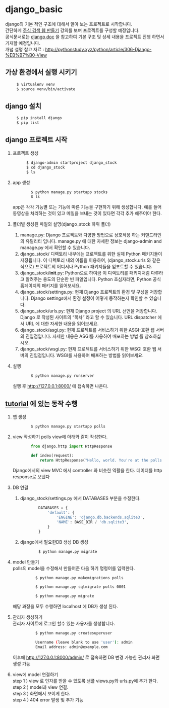 # django_basic

django의 기본 적인 구조에 대해서 알아 보는 프로젝트로 시작합니다.  
간단하게 [주식 검색 웹 만들기](https://hmg.udemy.com/course/django-s/learn/lecture/18126411#overview) 강의를 보며 프로젝트를 구성할 예정입니다.  
공식문서로는 [django doc](https://docs.djangoproject.com/ko/4.1/intro/overview) 을 참고하여 기본 구조 및 상세 내용을 프로젝트 진행 하면서 기재할 예정입니다.  
개념 설명 참고 자료 : http://pythonstudy.xyz/python/article/306-Django-%EB%B7%B0-View

## 가상 환경에서 실행 시키기

   ```bash
        $ virtualenv venv
        $ source venv/bin/activate
   ```   

## django 설치

   ```bash
        $ pip install django
        $ pip list
   ```

## django 프로젝트 시작

1. 프로젝트 생성

    ```bash
          $ django-admin startproject django_stock
          $ cd django_stock
          $ ls
    ```  

2. app 생성
    ```bash
            $ python manage.py startapp stocks
            $ ls
    ```  
   app은 각각 기능별 또는 기능에 따른 기능을 구현하기 위해 생성합니다. 예를 들어 동영상을 처리하는 것이 있고 메일을 보내는 것이 있다면 각각 추가 해주어야 한다.


3. 폴더별 생성된 파일의 설명(django_stock 하위 폴더)
   1. manage.py: Django 프로젝트와 다양한 방법으로 상호작용 하는 커맨드라인의 유틸리티 입니다. manage.py 에 대한 자세한 정보는 django-admin and manage.py 에서 확인할 수 있습니다.  
   2. django_stock/ 디렉토리 내부에는 프로젝트를 위한 실제 Python 패키지들이 저장됩니다. 이 디렉토리 내의 이름을 이용하여, (django_stock.urls 와 같은 식으로) 프로젝트의 어디서나 Python 패키지들을 임포트할 수 있습니다.
   3. django_stock/__init__.py: Python으로 하여금 이 디렉토리를 패키지처럼 다루라고 알려주는 용도의 단순한 빈 파일입니다. Python 초심자라면, Python 공식 홈페이지의 패키지를 읽어보세요.
   4. django_stock/settings.py: 현재 Django 프로젝트의 환경 및 구성을 저장합니다. Django settings에서 환경 설정이 어떻게 동작하는지 확인할 수 있습니다.
   5. django_stock/urls.py: 현재 Django project 의 URL 선언을 저장합니다. Django 로 작성된 사이트의 “목차” 라고 할 수 있습니다. URL dispatcher 에서 URL 에 대한 자세한 내용을 읽어보세요.
   6. django_stock/asgi.py: 현재 프로젝트를 서비스하기 위한 ASGI-호환 웹 서버의 진입점입니다. 자세한 내용은 ASGI를 사용하여 배포하는 방법 를 참조하십시오.
   7. django_stock/wsgi.py: 현재 프로젝트를 서비스하기 위한 WSGI 호환 웹 서버의 진입점입니다. WSGI를 사용하여 배포하는 방법를 읽어보세요.

4. 실행
    ```bash
            $ python manage.py runserver
    ```  
   실행 후 http://127.0.0.1:8000/ 에 접속하면 나온다.

## [tutorial](https://docs.djangoproject.com/ko/4.1/intro/tutorial01/) 에 있는 동작 수행

1. 앱 생성
    ```bash
            $ python manage.py startapp polls
    ```

2. view 작성하기
   polls view에 아래와 같이 작성한다.
    ```python
            from django.http import HttpResponse

            def index(request):
                return HttpResponse("Hello, world. You're at the polls index.")
    ```
   
    Django에서의 view MVC 에서 controller 와 비슷한 역활을 한다. 데이터를 http response로 보낸다


3. DB 연결
   1. django_stock/settings.py 에서 DATABASES 부분을 수정한다.
        ```python
                DATABASES = {
                    'default': {
                        'ENGINE': 'django.db.backends.sqlite3',
                        'NAME': BASE_DIR / 'db.sqlite3',
                    }
                }
        ```  
   
   2. django에서 필요한DB 생성 DB 생성
        ```bash
                $ python manage.py migrate
        ```
      
4. model 만들기  
   polls의 model을 수정해서 만들어준 다음 하기 명령어를 입력한다.  
    ```bash
              $ python manage.py makemigrations polls
    ```  
    ```bash
              $ python manage.py sqlmigrate polls 0001
    ```  
    ```bash
              $ python manage.py migrate
    ```  

    해당 과정을 모두 수행하면  localhost 에 DB가 생성 된다.  
  

5. 관리자 생성하기  
   관리자 사이트에 로그인 할수 있는 사용자를 생성합니다.  
    ```bash
              $ python manage.py createsuperuser
    ```  
    ```bash
              Username (leave blank to use 'user'): admin
              Email address: admin@example.com
    ```  
   이후에 http://127.0.0.1:8000/admin/ 로 접속하면 DB 변경 가능한 관리자 화면 생성 가능
  
  
6. view에 model 연결하기  
   step 1 ) view 로 인자를 받을 수 있도록 샘플 views.py와 urls.py에 추가 한다.  
   step 2 ) model과 view 연결.  
   step 3 ) 화면에서 보이게 한다.  
   step 4 ) 404 error 발생 및 추가 기능 
